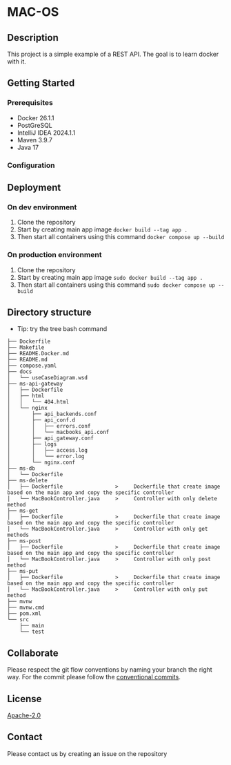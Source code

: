 # MAC-OS

## Description

This project is a simple example of a REST API. The goal is to learn docker with it.

## Getting Started
### Prerequisites
- Docker 26.1.1
- PostGreSQL
- IntelliJ IDEA 2024.1.1
- Maven 3.9.7
- Java 17

### Configuration

## Deployment

### On dev environment

1. Clone the repository
2. Start by creating main app image `docker build --tag app .`
3. Then start all containers using this command `docker compose up --build`

### On production environment

1. Clone the repository
2. Start by creating main app image `sudo docker build --tag app .`
3. Then start all containers using this command `sudo docker compose up --build`

## Directory structure

* Tip: try the tree bash command

```shell
├── Dockerfile
├── Makefile
├── README.Docker.md
├── README.md
├── compose.yaml
├── docs
│   └── useCaseDiagram.wsd
├── ms-api-gateway
│   ├── Dockerfile
│   ├── html
│   │   └── 404.html
│   └── nginx
│       ├── api_backends.conf
│       ├── api_conf.d
│       │   ├── errors.conf
│       │   └── macbooks_api.conf
│       ├── api_gateway.conf
│       ├── logs
│       │   ├── access.log
│       │   └── error.log
│       └── nginx.conf
├── ms-db
│   └── Dockerfile
├── ms-delete
│   ├── Dockerfile                 >     Dockerfile that create image based on the main app and copy the specific controller
│   └── MacBookController.java     >     Controller with only delete method
├── ms-get
│   ├── Dockerfile                 >     Dockerfile that create image based on the main app and copy the specific controller
│   └── MacBookController.java     >     Controller with only get methods
├── ms-post
│   ├── Dockerfile                 >     Dockerfile that create image based on the main app and copy the specific controller
│   └── MacBookController.java     >     Controller with only post method
├── ms-put
│   ├── Dockerfile                 >     Dockerfile that create image based on the main app and copy the specific controller
│   └── MacBookController.java     >     Controller with only put method
├── mvnw
├── mvnw.cmd
├── pom.xml
└── src
    ├── main
    └── test
```

## Collaborate

Please respect the git flow conventions by naming your branch the right way.
For the commit please follow the [conventional commits](https://www.conventionalcommits.org/en/v1.0.0/).

## License

[Apache-2.0](https://github.com/CPNV-VIR1/mac-os/blob/main/LICENSE)

## Contact

Please contact us by creating an issue on the repository
